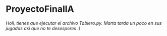 # ProyectoFinalIA

###### Holi, tienes que ejecutar el archivo Tablero.py. Marta tarda un poco en sus jugadas asi que no te desesperes :)
